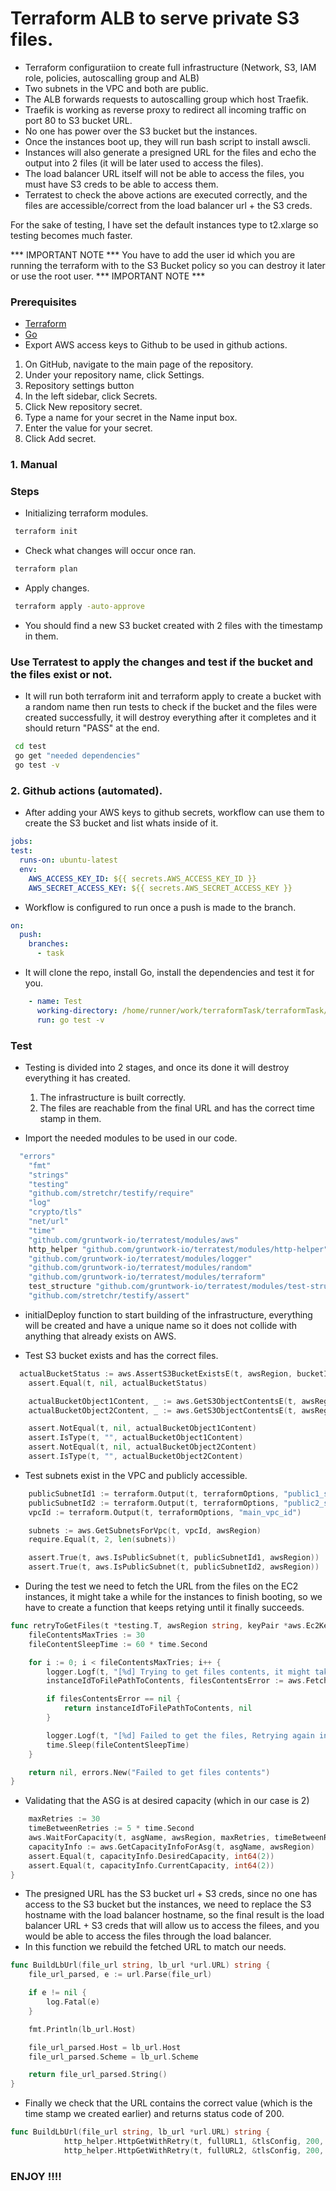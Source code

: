 # Terraform ALB to serve private S3 files.

* Terraform configuratiion to create full infrastructure (Network, S3, IAM role, policies, autoscalling group and ALB)
* Two subnets in the VPC and both are public.
* The ALB forwards requests to autoscalling group which host Traefik.
* Traefik is working as reverse proxy to redirect all incoming traffic on port 80 to S3 bucket URL.
* No one has power over the S3 bucket but the instances.
* Once the instances boot up, they will run bash script to install awscli.
* Instances will also generate a presigned URL for the files and echo the output into 2 files (it will be later used to access the files).
* The load balancer URL itself will not be able to access the files, you must have S3 creds to be able to access them.
* Terratest to check the above actions are executed correctly, and the files are accessible/correct from the load balancer url + the S3 creds.

For the sake of testing, I have set the default instances type to t2.xlarge so testing becomes much faster.

*** IMPORTANT NOTE ***
You have to add the user id which you are running the terraform with to the S3 Bucket policy so you can destroy it later or use the root user.
*** IMPORTANT NOTE ***

### Prerequisites
* [Terraform](https://www.terraform.io/downloads.html)
* [Go](https://golang.org/dl/)
* Export AWS access keys to Github to be used in github actions.

1. On GitHub, navigate to the main page of the repository.
2. Under your repository name, click  Settings.
3. Repository settings button
4. In the left sidebar, click Secrets.
5. Click New repository secret.
6. Type a name for your secret in the Name input box.
7. Enter the value for your secret.
8. Click Add secret.


### 1. Manual

### Steps
* Initializing terraform modules.
 ```sh
  terraform init
  ``` 

* Check what changes will occur once ran.
 ```sh
  terraform plan
  ``` 
* Apply changes.
 ```sh
  terraform apply -auto-approve
  ``` 

* You should find a new S3 bucket created with 2 files with the timestamp in them.

### Use Terratest to apply the changes and test if the bucket and the files exist or not.
* It will run both terraform init and terraform apply to create a bucket with a random name then run tests to check if the bucket and the files were created successfully, it will destroy everything after it completes and it should return "PASS" at the end.
 ```sh
  cd test
  go get "needed dependencies"
  go test -v
  ```
  
### 2. Github actions (automated).
  
 * After adding your AWS keys to github secrets, workflow can use them to create the S3 bucket and list whats inside of it.
 
  ```yaml
jobs:
  test:
    runs-on: ubuntu-latest
    env:
      AWS_ACCESS_KEY_ID: ${{ secrets.AWS_ACCESS_KEY_ID }}
      AWS_SECRET_ACCESS_KEY: ${{ secrets.AWS_SECRET_ACCESS_KEY }}
```

* Workflow is configured to run once a push is made to the branch.
```yaml
on: 
  push:
    branches:
      - task
```


* It will clone the repo, install Go, install the dependencies and test it for you.

```yaml
    - name: Test
      working-directory: /home/runner/work/terraformTask/terraformTask/test
      run: go test -v
```

### Test
* Testing is divided into 2 stages, and once its done it will destroy everything it has created.
  1. The infrastructure is built correctly.
  2. The files are reachable from the final URL and has the correct time stamp in them.

* Import the needed modules to be used in our code.

```go
  "errors"
	"fmt"
	"strings"
	"testing"
	"github.com/stretchr/testify/require"
	"log"
	"crypto/tls"
	"net/url"
	"time"
	"github.com/gruntwork-io/terratest/modules/aws"
	http_helper "github.com/gruntwork-io/terratest/modules/http-helper"
	"github.com/gruntwork-io/terratest/modules/logger"
	"github.com/gruntwork-io/terratest/modules/random"
	"github.com/gruntwork-io/terratest/modules/terraform"
	test_structure "github.com/gruntwork-io/terratest/modules/test-structure"
	"github.com/stretchr/testify/assert"
```

* initialDeploy function to start building of the infrastructure, everything will be created and have a unique name so it does not collide with anything that already exists on AWS.

* Test S3 bucket exists and has the correct files.

```go
  actualBucketStatus := aws.AssertS3BucketExistsE(t, awsRegion, bucketID)
	assert.Equal(t, nil, actualBucketStatus)

	actualBucketObject1Content, _ := aws.GetS3ObjectContentsE(t, awsRegion, bucketID, "test1.txt")
	actualBucketObject2Content, _ := aws.GetS3ObjectContentsE(t, awsRegion, bucketID, "testt2.txt")

	assert.NotEqual(t, nil, actualBucketObject1Content)
	assert.IsType(t, "", actualBucketObject1Content)
	assert.NotEqual(t, nil, actualBucketObject2Content)
	assert.IsType(t, "", actualBucketObject2Content)
```

* Test subnets exist in the VPC and publicly accessible.

```go
	publicSubnetId1 := terraform.Output(t, terraformOptions, "public1_subnet_id")
	publicSubnetId2 := terraform.Output(t, terraformOptions, "public2_subnet_id")
	vpcId := terraform.Output(t, terraformOptions, "main_vpc_id")

	subnets := aws.GetSubnetsForVpc(t, vpcId, awsRegion)
	require.Equal(t, 2, len(subnets))

	assert.True(t, aws.IsPublicSubnet(t, publicSubnetId1, awsRegion))
	assert.True(t, aws.IsPublicSubnet(t, publicSubnetId2, awsRegion))
```

* During the test we need to fetch the URL from the files on the EC2 instances, it might take a while for the instances to finish booting, so we have to create a function that keeps retying until it finally succeeds.

```go
func retryToGetFiles(t *testing.T, awsRegion string, keyPair *aws.Ec2Keypair, asgName string, file1 string, file2 string) (map[string]map[string]string, error) {
	fileContentsMaxTries := 30
	fileContentSleepTime := 60 * time.Second

	for i := 0; i < fileContentsMaxTries; i++ {
		logger.Logf(t, "[%d] Trying to get files contents, it might take a while", i)
		instanceIdToFilePathToContents, filesContentsError := aws.FetchContentsOfFilesFromAsgE(t, awsRegion, "ubuntu", keyPair, asgName, true, file1, file2)

		if filesContentsError == nil {
			return instanceIdToFilePathToContents, nil
		}

		logger.Logf(t, "[%d] Failed to get the files, Retrying again in 1 minute ....", i)
		time.Sleep(fileContentSleepTime)
	}

	return nil, errors.New("Failed to get files contents")
}
```

* Validating that the ASG is at desired capacity (which in our case is 2)

```go
	maxRetries := 30
	timeBetweenRetries := 5 * time.Second
	aws.WaitForCapacity(t, asgName, awsRegion, maxRetries, timeBetweenRetries)
	capacityInfo := aws.GetCapacityInfoForAsg(t, asgName, awsRegion)
	assert.Equal(t, capacityInfo.DesiredCapacity, int64(2))
	assert.Equal(t, capacityInfo.CurrentCapacity, int64(2))
}
```

* The presigned URL has the S3 bucket url + S3 creds, since no one has access to the S3 bucket but the instances, we need to replace the S3 hostname with the load balancer hostname, so the final result is the load balancer URL + S3 creds that will allow us to access the filees, and you would be able to access the files through the load balancer.
* In this function we rebuild the fetched URL to match our needs.

```go
func BuildLbUrl(file_url string, lb_url *url.URL) string {
	file_url_parsed, e := url.Parse(file_url)

	if e != nil {
		log.Fatal(e)
	}

	fmt.Println(lb_url.Host)

	file_url_parsed.Host = lb_url.Host
	file_url_parsed.Scheme = lb_url.Scheme

	return file_url_parsed.String()
}
```

* Finally we check that the URL contains the correct value (which is the time stamp we created earlier) and returns status code of 200.

```go
func BuildLbUrl(file_url string, lb_url *url.URL) string {
			http_helper.HttpGetWithRetry(t, fullURL1, &tlsConfig, 200, expectedText, maxRetries, timeBetweenRetries)
			http_helper.HttpGetWithRetry(t, fullURL2, &tlsConfig, 200, expectedText, maxRetries, timeBetweenRetries)
```


### ENJOY !!!!
